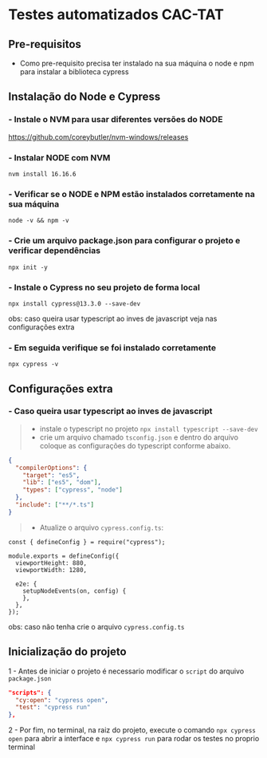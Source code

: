 # Testes automatizados CAC-TAT

## Pre-requisitos

- Como pre-requisito precisa ter instalado na sua máquina o node e npm para instalar a biblioteca cypress

## Instalação do Node e Cypress

### - Instale o NVM para usar diferentes versões do NODE

https://github.com/coreybutler/nvm-windows/releases

### - Instalar NODE com NVM

`nvm install 16.16.6`

### - Verificar se o NODE e NPM estão instalados corretamente na sua máquina

`node -v && npm -v`

### - Crie um arquivo package.json para configurar o projeto e verificar dependências

`npx init -y` 

### - Instale o Cypress no seu projeto de forma local

`npx install cypress@13.3.0 --save-dev`

obs: caso queira usar typescript ao inves de javascript veja nas configurações extra

### - Em seguida verifique se foi instalado corretamente

`npx cypress -v`

## Configurações extra

### - Caso queira usar typescript ao inves de javascript

> - instale o typescript no projeto `npx install typescript --save-dev`
> - crie um arquivo chamado `tsconfig.json` e dentro do arquivo coloque as configurações do typescript conforme abaixo.
```json
{
  "compilerOptions": {
    "target": "es5",
    "lib": ["es5", "dom"],
    "types": ["cypress", "node"]
  },
  "include": ["**/*.ts"]
}
```
> - Atualize o arquivo `cypress.config.ts`:
```
const { defineConfig } = require("cypress");

module.exports = defineConfig({
  viewportHeight: 880,
  viewportWidth: 1280,

  e2e: {
    setupNodeEvents(on, config) {
    },
  },
});
```
obs: caso não tenha crie o arquivo `cypress.config.ts`

## Inicialização do projeto

1 - Antes de iniciar o projeto é necessario modificar o `script` do arquivo `package.json`

```json
"scripts": {
  "cy:open": "cypress open",
  "test": "cypress run"
},
```

2 - Por fim, no terminal, na raiz do projeto, execute o comando `npx cypress open` para abrir a interface e `npx cypress run` para rodar os testes no proprio terminal